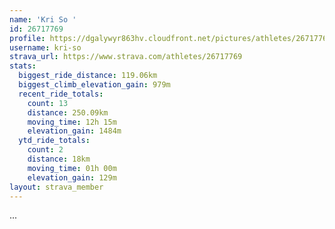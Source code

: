 ```yaml
---
name: 'Kri So '
id: 26717769
profile: https://dgalywyr863hv.cloudfront.net/pictures/athletes/26717769/7761026/13/large.jpg
username: kri-so
strava_url: https://www.strava.com/athletes/26717769
stats:
  biggest_ride_distance: 119.06km
  biggest_climb_elevation_gain: 979m
  recent_ride_totals:
    count: 13
    distance: 250.09km
    moving_time: 12h 15m
    elevation_gain: 1484m
  ytd_ride_totals:
    count: 2
    distance: 18km
    moving_time: 01h 00m
    elevation_gain: 129m
layout: strava_member
--- 
```

...
